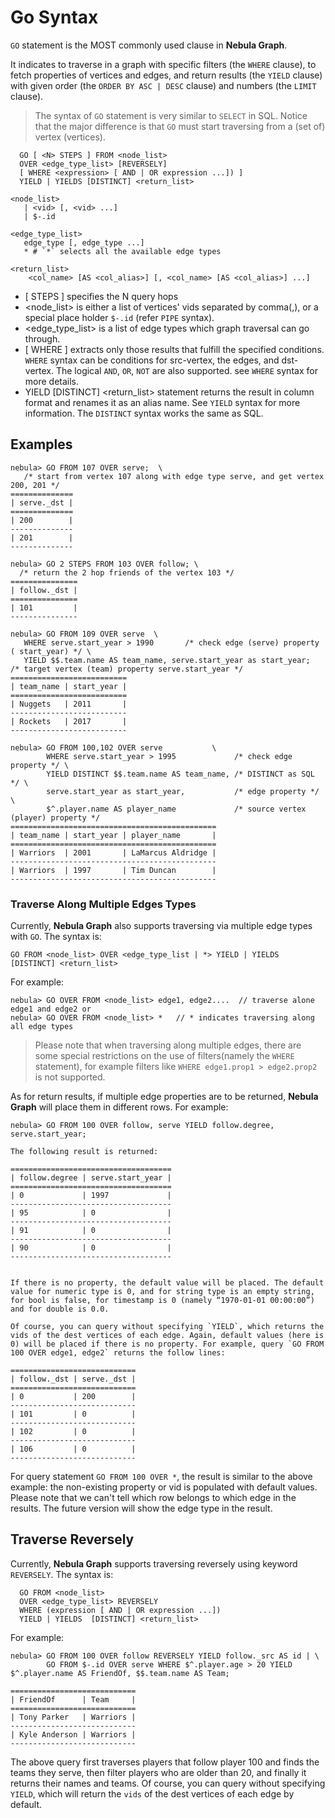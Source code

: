 # Go Syntax

`GO` statement is the MOST commonly used clause in **Nebula Graph**.

It indicates to traverse in a graph with specific filters (the `WHERE` clause), to fetch properties of vertices and edges, and return results (the `YIELD` clause) with given order (the `ORDER BY ASC | DESC` clause) and numbers (the `LIMIT` clause).

> The syntax of `GO` statement is very similar to `SELECT` in SQL. Notice that the major difference is that `GO` must start traversing from a (set of) vertex (vertices).
<!-- >You can refer to `FIND` statement (in progress), which is the counterpart of `SELECT` in SQL. -->

```ngql
  GO [ <N> STEPS ] FROM <node_list>
  OVER <edge_type_list> [REVERSELY]
  [ WHERE <expression> [ AND | OR expression ...]) ]
  YIELD | YIELDS [DISTINCT] <return_list>

<node_list>
   | <vid> [, <vid> ...]
   | $-.id

<edge_type_list>
   edge_type [, edge_type ...]
   * # `*` selects all the available edge types

<return_list>
    <col_name> [AS <col_alias>] [, <col_name> [AS <col_alias>] ...]
```

* [ <N> STEPS ] specifies the N query hops
* <node_list> is either a list of vertices' vids separated by comma(,), or a special place holder `$-.id` (refer `PIPE` syntax).
* <edge_type_list> is a list of edge types which graph traversal can go through.
* [ WHERE <expression> ] extracts only those results that fulfill the specified conditions. `WHERE` syntax can be conditions for src-vertex, the edges, and dst-vertex. The logical `AND`, `OR`, `NOT` are also supported. see `WHERE` syntax for more details.
* YIELD [DISTINCT] <return_list> statement returns the result in column format and renames it as an alias name. See `YIELD` syntax for more information. The `DISTINCT` syntax works the same as SQL.

## Examples

```ngql
nebula> GO FROM 107 OVER serve;  \
   /* start from vertex 107 along with edge type serve, and get vertex 200, 201 */
==============
| serve._dst |
==============
| 200        |
--------------
| 201        |
--------------
```

```ngql
nebula> GO 2 STEPS FROM 103 OVER follow; \
  /* return the 2 hop friends of the vertex 103 */
===============
| follow._dst |
===============
| 101         |
---------------
```

```ngql
nebula> GO FROM 109 OVER serve  \
   WHERE serve.start_year > 1990       /* check edge (serve) property ( start_year) */ \
   YIELD $$.team.name AS team_name, serve.start_year as start_year;   /* target vertex (team) property serve.start_year */
==========================
| team_name | start_year |
==========================
| Nuggets   | 2011       |
--------------------------
| Rockets   | 2017       |
--------------------------
```

```ngql
nebula> GO FROM 100,102 OVER serve           \
        WHERE serve.start_year > 1995             /* check edge property */ \
        YIELD DISTINCT $$.team.name AS team_name, /* DISTINCT as SQL */ \
        serve.start_year as start_year,           /* edge property */ \
        $^.player.name AS player_name             /* source vertex (player) property */
==============================================
| team_name | start_year | player_name       |
==============================================
| Warriors  | 2001       | LaMarcus Aldridge |
----------------------------------------------
| Warriors  | 1997       | Tim Duncan        |
----------------------------------------------
```

### Traverse Along Multiple Edges Types

Currently, **Nebula Graph** also supports traversing via multiple edge types with `GO`. The syntax is:

```ngql
GO FROM <node_list> OVER <edge_type_list | *> YIELD | YIELDS [DISTINCT] <return_list>
```

For example:

```ngql
nebula> GO OVER FROM <node_list> edge1, edge2....  // traverse alone edge1 and edge2 or
nebula> GO OVER FROM <node_list> *   // * indicates traversing along all edge types
```

> Please note that when traversing along multiple edges, there are some special restrictions on the use of filters(namely the `WHERE` statement), for example filters like `WHERE edge1.prop1 > edge2.prop2` is not supported.

As for return results, if multiple edge properties are to be returned, **Nebula Graph** will place them in different rows. For example:

```ngql
nebula> GO FROM 100 OVER follow, serve YIELD follow.degree, serve.start_year;

The following result is returned:

====================================
| follow.degree | serve.start_year |
====================================
| 0             | 1997             |
------------------------------------
| 95            | 0                |
------------------------------------
| 91            | 0                |
------------------------------------
| 90            | 0                |
------------------------------------


If there is no property, the default value will be placed. The default value for numeric type is 0, and for string type is an empty string, for bool is false, for timestamp is 0 (namely “1970-01-01 00:00:00”) and for double is 0.0.

Of course, you can query without specifying `YIELD`, which returns the vids of the dest vertices of each edge. Again, default values (here is 0) will be placed if there is no property. For example, query `GO FROM 100 OVER edge1, edge2` returns the follow lines:

============================
| follow._dst | serve._dst |
============================
| 0           | 200        |
----------------------------
| 101         | 0          |
----------------------------
| 102         | 0          |
----------------------------
| 106         | 0          |
----------------------------
```

For query statement `GO FROM 100 OVER *`, the result is similar to the above example: the non-existing property or vid is populated with default values.
Please note that we can't tell which row belongs to which edge in the results. The future version will show the edge type in the result.

## Traverse Reversely

Currently, **Nebula Graph** supports traversing reversely using keyword `REVERSELY`. The syntax is:

```ngql
  GO FROM <node_list>
  OVER <edge_type_list> REVERSELY
  WHERE (expression [ AND | OR expression ...])  
  YIELD | YIELDS  [DISTINCT] <return_list>
```

For example:

```ngql
nebula> GO FROM 100 OVER follow REVERSELY YIELD follow._src AS id | \
        GO FROM $-.id OVER serve WHERE $^.player.age > 20 YIELD $^.player.name AS FriendOf, $$.team.name AS Team;

============================
| FriendOf      | Team     |
============================
| Tony Parker   | Warriors |
----------------------------
| Kyle Anderson | Warriors |
----------------------------
```

The above query first traverses players that follow player 100 and finds the teams they serve, then filter players who are older than 20, and finally it returns their names and teams. Of course, you can query without specifying `YIELD`, which will return the `vids` of the dest vertices of each edge by default.
